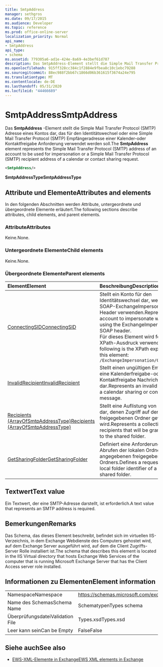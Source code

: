 ```yaml
---
title: SmtpAddress
manager: sethgros
ms.date: 09/17/2015
ms.audience: Developer
ms.topic: reference
ms.prod: office-online-server
localization_priority: Normal
api_name:
- SmtpAddress
api_type:
- schema
ms.assetid: 779305a6-ad1e-424e-8a69-4e3bef61d787
description: Das SmtpAddress-Element stellt die Simple Mail Transfer Protocol (SMTP) Adresse eines Kontos dar, das für den Identitätswechsel oder eine Simple Mail Transfer Protocol (SMTP) Empfängeradresse einer Kalender-oder Kontaktfreigabe Anforderung verwendet werden soll.
ms.openlocfilehash: 915ff328cc384c1f2884e9fbea8c10c1ebc79288
ms.sourcegitcommit: 88ec988f2bb67c1866d06b361615f3674a24e795
ms.translationtype: MT
ms.contentlocale: de-DE
ms.lasthandoff: 05/31/2020
ms.locfileid: "44466689"
---
```

# <a name="smtpaddress"></a><span data-ttu-id="ad0d2-103">SmtpAddress</span><span class="sxs-lookup"><span data-stu-id="ad0d2-103">SmtpAddress</span></span>

<span data-ttu-id="ad0d2-104">Das **SmtpAddress** -Element stellt die Simple Mail Transfer Protocol (SMTP) Adresse eines Kontos dar, das für den Identitätswechsel oder eine Simple Mail Transfer Protocol (SMTP) Empfängeradresse einer Kalender-oder Kontaktfreigabe Anforderung verwendet werden soll.</span><span class="sxs-lookup"><span data-stu-id="ad0d2-104">The **SmtpAddress** element represents the Simple Mail Transfer Protocol (SMTP) address of an account to be used for impersonation or a Simple Mail Transfer Protocol (SMTP) recipient address of a calendar or contact sharing request.</span></span> 
  
```xml
<SmtpAddress/>
```

<span data-ttu-id="ad0d2-105">**SmtpAddressType**</span><span class="sxs-lookup"><span data-stu-id="ad0d2-105">**SmtpAddressType**</span></span>

## <a name="attributes-and-elements"></a><span data-ttu-id="ad0d2-106">Attribute und Elemente</span><span class="sxs-lookup"><span data-stu-id="ad0d2-106">Attributes and elements</span></span>

<span data-ttu-id="ad0d2-107">In den folgenden Abschnitten werden Attribute, untergeordnete und übergeordnete Elemente erläutert.</span><span class="sxs-lookup"><span data-stu-id="ad0d2-107">The following sections describe attributes, child elements, and parent elements.</span></span>
  
### <a name="attributes"></a><span data-ttu-id="ad0d2-108">Attribute</span><span class="sxs-lookup"><span data-stu-id="ad0d2-108">Attributes</span></span>

<span data-ttu-id="ad0d2-109">Keine.</span><span class="sxs-lookup"><span data-stu-id="ad0d2-109">None.</span></span>
  
### <a name="child-elements"></a><span data-ttu-id="ad0d2-110">Untergeordnete Elemente</span><span class="sxs-lookup"><span data-stu-id="ad0d2-110">Child elements</span></span>

<span data-ttu-id="ad0d2-111">Keine.</span><span class="sxs-lookup"><span data-stu-id="ad0d2-111">None.</span></span>
  
### <a name="parent-elements"></a><span data-ttu-id="ad0d2-112">Übergeordnete Elemente</span><span class="sxs-lookup"><span data-stu-id="ad0d2-112">Parent elements</span></span>

|<span data-ttu-id="ad0d2-113">**Element**</span><span class="sxs-lookup"><span data-stu-id="ad0d2-113">**Element**</span></span>|<span data-ttu-id="ad0d2-114">**Beschreibung**</span><span class="sxs-lookup"><span data-stu-id="ad0d2-114">**Description**</span></span>|
|:-----|:-----|
|[<span data-ttu-id="ad0d2-115">ConnectingSID</span><span class="sxs-lookup"><span data-stu-id="ad0d2-115">ConnectingSID</span></span>](connectingsid.md) <br/> |<span data-ttu-id="ad0d2-116">Stellt ein Konto für den Identitätswechsel dar, wenn Sie den SOAP-ExchangeImpersonation-Header verwenden.</span><span class="sxs-lookup"><span data-stu-id="ad0d2-116">Represents an account to impersonate when you are using the ExchangeImpersonation SOAP header.</span></span>  <br/> <span data-ttu-id="ad0d2-117">Für dieses Element wird folgender XPath-Ausdruck verwendet: </span><span class="sxs-lookup"><span data-stu-id="ad0d2-117">The following is the XPath expression to this element:</span></span>  <br/>  `/ExchangeImpersonation/ConnectingSID` <br/> |
|[<span data-ttu-id="ad0d2-118">InvalidRecipient</span><span class="sxs-lookup"><span data-stu-id="ad0d2-118">InvalidRecipient</span></span>](invalidrecipient.md) <br/> |<span data-ttu-id="ad0d2-119">Stellt einen ungültigen Empfänger für eine Kalenderfreigabe-oder Kontaktfreigabe Nachricht dar.</span><span class="sxs-lookup"><span data-stu-id="ad0d2-119">Represents an invalid recipient for a calendar sharing or contact sharing message.</span></span>  <br/> |
|[<span data-ttu-id="ad0d2-120">Recipients (ArrayOfSmtpAddressType)</span><span class="sxs-lookup"><span data-stu-id="ad0d2-120">Recipients (ArrayOfSmtpAddressType)</span></span>](recipients-arrayofsmtpaddresstype.md) <br/> |<span data-ttu-id="ad0d2-121">Stellt eine Auflistung von Empfängern dar, denen Zugriff auf den freigegebenen Ordner gewährt wird.</span><span class="sxs-lookup"><span data-stu-id="ad0d2-121">Represents a collection of recipients that will be granted access to the shared folder.</span></span>  <br/> |
|[<span data-ttu-id="ad0d2-122">GetSharingFolder</span><span class="sxs-lookup"><span data-stu-id="ad0d2-122">GetSharingFolder</span></span>](getsharingfolder.md) <br/> |<span data-ttu-id="ad0d2-123">Definiert eine Anforderung zum Abrufen der lokalen Ordner-ID eines angegebenen freigegebenen Ordners.</span><span class="sxs-lookup"><span data-stu-id="ad0d2-123">Defines a request to get the local folder identifier of a specified shared folder.</span></span>  <br/> |
   
## <a name="text-value"></a><span data-ttu-id="ad0d2-124">Textwert</span><span class="sxs-lookup"><span data-stu-id="ad0d2-124">Text value</span></span>

<span data-ttu-id="ad0d2-125">Ein Textwert, der eine SMTP-Adresse darstellt, ist erforderlich.</span><span class="sxs-lookup"><span data-stu-id="ad0d2-125">A text value that represents an SMTP address is required.</span></span>
  
## <a name="remarks"></a><span data-ttu-id="ad0d2-126">Bemerkungen</span><span class="sxs-lookup"><span data-stu-id="ad0d2-126">Remarks</span></span>

<span data-ttu-id="ad0d2-127">Das Schema, das dieses Element beschreibt, befindet sich im virtuellen IIS-Verzeichnis, in dem Exchange Webdienste des Computers gehostet wird, auf dem Exchange Server ausgeführt wird, auf dem die Client Zugriffs-Server Rolle installiert ist.</span><span class="sxs-lookup"><span data-stu-id="ad0d2-127">The schema that describes this element is located in the IIS Virtual directory that hosts Exchange Web Services of the computer that is running Microsoft Exchange Server that has the Client Access server role installed.</span></span>
  
## <a name="element-information"></a><span data-ttu-id="ad0d2-128">Informationen zu Elementen</span><span class="sxs-lookup"><span data-stu-id="ad0d2-128">Element information</span></span>

|||
|:-----|:-----|
|<span data-ttu-id="ad0d2-129">Namespace</span><span class="sxs-lookup"><span data-stu-id="ad0d2-129">Namespace</span></span>  <br/> |https://schemas.microsoft.com/exchange/services/2006/types  <br/> |
|<span data-ttu-id="ad0d2-130">Name des Schemas</span><span class="sxs-lookup"><span data-stu-id="ad0d2-130">Schema Name</span></span>  <br/> |<span data-ttu-id="ad0d2-131">Schematypen</span><span class="sxs-lookup"><span data-stu-id="ad0d2-131">Types schema</span></span>  <br/> |
|<span data-ttu-id="ad0d2-132">Überprüfungsdatei</span><span class="sxs-lookup"><span data-stu-id="ad0d2-132">Validation File</span></span>  <br/> |<span data-ttu-id="ad0d2-133">Types.xsd</span><span class="sxs-lookup"><span data-stu-id="ad0d2-133">Types.xsd</span></span>  <br/> |
|<span data-ttu-id="ad0d2-134">Leer kann sein</span><span class="sxs-lookup"><span data-stu-id="ad0d2-134">Can be Empty</span></span>  <br/> |<span data-ttu-id="ad0d2-135">False</span><span class="sxs-lookup"><span data-stu-id="ad0d2-135">False</span></span>  <br/> |
   
## <a name="see-also"></a><span data-ttu-id="ad0d2-136">Siehe auch</span><span class="sxs-lookup"><span data-stu-id="ad0d2-136">See also</span></span>

- [<span data-ttu-id="ad0d2-137">EWS-XML-Elemente in Exchange</span><span class="sxs-lookup"><span data-stu-id="ad0d2-137">EWS XML elements in Exchange</span></span>](ews-xml-elements-in-exchange.md)

